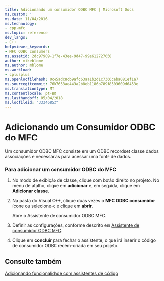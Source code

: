 ```yaml
---
title: Adicionando um consumidor ODBC MFC | Microsoft Docs
ms.custom: ''
ms.date: 11/04/2016
ms.technology:
- cpp-mfc
ms.topic: reference
dev_langs:
- C++
helpviewer_keywords:
- MFC ODBC consumers
ms.assetid: 2dc97909-1f7e-43ee-9d47-99e612727058
author: mikeblome
ms.author: mblome
ms.workload:
- cplusplus
ms.openlocfilehash: 0ce5adc8cb9afc63aa1b2d1c7366ceba081ef1a7
ms.sourcegitcommit: 76b7653ae443a2b8eb1186b789f8503609d6453e
ms.translationtype: MT
ms.contentlocale: pt-BR
ms.lasthandoff: 05/04/2018
ms.locfileid: "33346852"
---
```

# <a name="adding-an-mfc-odbc-consumer"></a>Adicionando um Consumidor ODBC do MFC
Um consumidor ODBC MFC consiste em um ODBC recordset classe dados associações e necessárias para acessar uma fonte de dados.  
  
### <a name="to-add-an-mfc-odbc-consumer"></a>Para adicionar um consumidor ODBC do MFC  
  
1.  No modo de exibição de classe, clique com botão direito no projeto. No menu de atalho, clique em **adicionar** e, em seguida, clique em **Adicionar classe**.  
  
2.  Na pasta do Visual C++, clique duas vezes o **MFC ODBC consumidor** ícone ou selecione-o e clique em **abrir**.  
  
     Abre o Assistente de consumidor ODBC MFC.  
  
3.  Definir as configurações, conforme descrito em [Assistente de consumidor ODBC MFC](../../mfc/reference/mfc-odbc-consumer-wizard.md).  
  
4.  Clique em **concluir** para fechar o assistente, o que irá inserir o código de consumidor ODBC recém-criada em seu projeto.  
  
## <a name="see-also"></a>Consulte também  
 [Adicionando funcionalidade com assistentes de código](../../ide/adding-functionality-with-code-wizards-cpp.md)

